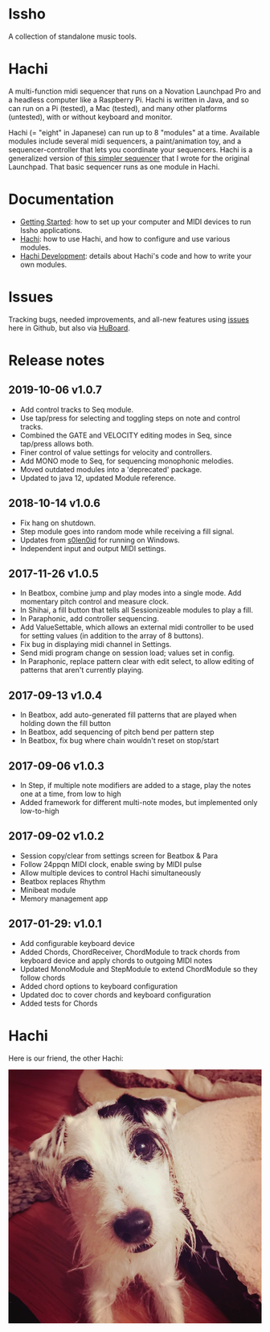 # Issho
A collection of standalone music tools.

# Hachi
A multi-function midi sequencer that runs on a Novation Launchpad Pro and a headless computer 
like a Raspberry Pi. Hachi is written in Java, and so can run on a Pi (tested), 
a Mac (tested), and many other platforms (untested), with or without keyboard and monitor.

Hachi (= "eight" in Japanese) can run up to 8 "modules" at a time. Available modules 
include several midi sequencers, a paint/animation toy, and a sequencer-controller that 
lets you coordinate your sequencers. Hachi is a generalized version 
of [this simpler sequencer](https://github.com/perkowitz/sequence) 
that I wrote for the original Launchpad. 
That basic sequencer runs as one module in Hachi.

# Documentation

- [Getting Started](doc/getting-started.md): how to set up your computer and MIDI devices to run Issho applications.
- [Hachi](doc/hachi/hachi.md): how to use Hachi, and how to configure and use various modules.
- [Hachi Development](doc/hachi/development.md): details about Hachi's code and how to write your own modules. 

# Issues

Tracking bugs, needed improvements, and all-new features using [issues](https://github.com/perkowitz/issho/issues) 
here in Github, but also via [HuBoard](https://huboard.com/perkowitz/issho#/milestones). 

# Release notes

## 2019-10-06 v1.0.7
- Add control tracks to Seq module.
- Use tap/press for selecting and toggling steps on note and control tracks.
- Combined the GATE and VELOCITY editing modes in Seq, since tap/press allows both.
- Finer control of value settings for velocity and controllers.
- Add MONO mode to Seq, for sequencing monophonic melodies.
- Moved outdated modules into a 'deprecated' package.  
- Updated to java 12, updated Module reference.

## 2018-10-14 v1.0.6
- Fix hang on shutdown.
- Step module goes into random mode while receiving a fill signal.
- Updates from [s0len0id](https://github.com/s0len0id) for running on Windows.
- Independent input and output MIDI settings. 

## 2017-11-26 v1.0.5
- In Beatbox, combine jump and play modes into a single mode. Add momentary pitch control and measure clock.
- In Shihai, a fill button that tells all Sessionizeable modules to play a fill.
- In Paraphonic, add controller sequencing.
- Add ValueSettable, which allows an external midi controller to be used for setting values (in addition
    to the array of 8 buttons).
- Fix bug in displaying midi channel in Settings.
- Send midi program change on session load; values set in config.
- In Paraphonic, replace pattern clear with edit select, to allow editing of patterns that aren't currently playing.

## 2017-09-13 v1.0.4
- In Beatbox, add auto-generated fill patterns that are played when holding down the fill button
- In Beatbox, add sequencing of pitch bend per pattern step
- In Beatbox, fix bug where chain wouldn't reset on stop/start

## 2017-09-06 v1.0.3
- In Step, if multiple note modifiers are added to a stage, play the notes one at a time, from low to high
- Added framework for different multi-note modes, but implemented only low-to-high

## 2017-09-02 v1.0.2
- Session copy/clear from settings screen for Beatbox & Para
- Follow 24ppqn MIDI clock, enable swing by MIDI pulse
- Allow multiple devices to control Hachi simultaneously
- Beatbox replaces Rhythm
- Minibeat module
- Memory management app

## 2017-01-29: v1.0.1

- Add configurable keyboard device
- Added Chords, ChordReceiver, ChordModule to track chords from keyboard device and apply chords to outgoing MIDI notes
- Updated MonoModule and StepModule to extend ChordModule so they follow chords
- Added chord options to keyboard configuration
- Updated doc to cover chords and keyboard configuration
- Added tests for Chords

# Hachi

Here is our friend, the other Hachi: 

![The Other Hachi](doc/hachi/hachi-face.jpg)